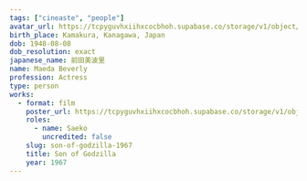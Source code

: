 ```yaml
---
tags: ["cineaste", "people"]
avatar_url: https://tcpyguvhxiihxcocbhoh.supabase.co/storage/v1/object/public/godzilla-cineaste-public/content/people/maeda-beverly/maeda-beverly.jpg
birth_place: Kamakura, Kanagawa, Japan
dob: 1948-08-08
dob_resolution: exact
japanese_name: 前田美波里
name: Maeda Beverly
profession: Actress
type: person
works:
  - format: film
    poster_url: https://tcpyguvhxiihxcocbhoh.supabase.co/storage/v1/object/public/godzilla-cineaste-public/content/films/son-of-godzilla-1967/posters/son-of-godzilla-1967.jpg
    roles:
      - name: Saeko
        uncredited: false
    slug: son-of-godzilla-1967
    title: Son of Godzilla
    year: 1967
---
```

